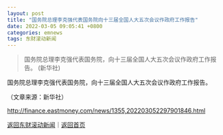 ```yaml
---
layout: post
title: "国务院总理李克强代表国务院向十三届全国人大五次会议作政府工作报告"
date: 2022-03-05 09:05:41 +0800
categories: emnews
tags: 东财滚动新闻
---
```

> 国务院总理李克强代表国务院，向十三届全国人大五次会议作政府工作报告。 (新华社)

<p>国务院总理李克强代表国务院，向十三届全国人大五次会议作政府工作报告。</p><p class="em_media">（文章来源：新华社）</p>

<http://finance.eastmoney.com/news/1355,202203052297901846.html>

[返回东财滚动新闻](//finews.withounder.com/emnews/)｜[返回首页](//finews.withounder.com/)